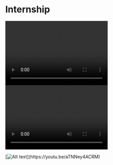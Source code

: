 # Internship

<video src="/media/video1.mp4" width="320" height="200" controls preload></video>
<video src="/media/video1.webm" width="320" height="200" controls preload></video>

[![Alt text](https://i9.ytimg.com/vi/aTNNey4ACRM/mqdefault.jpg?)](https://youtu.be/aTNNey4ACRM)
